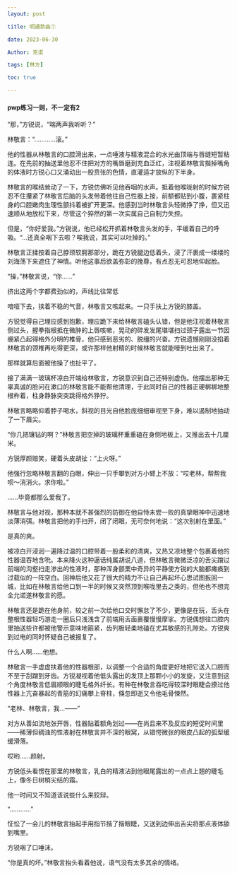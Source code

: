 ```yaml
---
layout: post

title: 明通款曲① 

date: 2023-06-30

Author: 克诺

tags: [林方]

toc: true

---
```


#### pwp练习一则，不一定有2



“那，”方锐说，“喘两声我听听？”

林敬言：“…………滚。”

他的性器从林敬言的口腔滑出来，一点唾液与精液混合的水光由顶端与唇缝短暂粘连。在先前的抽送里他忍不住把对方的嘴唇磨到充血泛红，注视着林敬言揩掉嘴角的体液时方锐心口又涌动出一股贲张的色情，直灌适才放纵的下半身。

林敬言的喉结耸动了一下，方锐仿佛听见他吞咽的水声。抵着他喉咙射的时候方锐忍不住攥紧了林敬言后脑的头发带着他往自己性器上按，前额都贴到小腹，裹紧柱身的口腔嫩肉生理性颤抖着被扩开更深。他感到当时林敬言头轻微挣了挣，但又迅速顺从地放松下来，尽管这个猝然的第一次实属自己自制力失控。

但是，“你好爱我。”方锐说，他已经松开抓着林敬言头发的手，平缓着自己的呼吸。“…还真全咽下去啦？唉我说，其实可以吐掉的。”

林敬言正揉按着自己脖颈软腭那部分，跪在方锐腿边低着头，浸了汗裹成一缕缕的刘海荡下来遮住了神情。听他这事后欲盖弥彰的挽尊，有点忍无可忍地仰起脸。

“操，”林敬言说，“你……”

挤出这两个字都费劲似的，声线比往常低

喑哑下去，挟着不稳的气音，林敬言又咳起来。一只手扶上方锐的膝盖。

方锐觉得自己理应感到抱歉，理应跪下来给林敬言磕头认错，但是他注视着林敬言侧过头，握拳指根抵在微肿的上唇咳嗽，晃动的碎发发尾堪堪扫过颈子露出一节因绷紧凸起得格外分明的椎骨，他只感到恶劣的、脱缰的兴奋。方锐遗憾刚刚没掐着林敬言的颈椎再吃得更深，或许那样他射精的时候林敬言就能噎到吐出来了。

那样就算后面被他操了也扯平了。

接了满满一玻璃杯凉白开端给林敬言，方锐意识到自己还特别虚伪。他摆出那种无辜真诚的脸问在漱口的林敬言能不能帮他清理，于此同时自己的性器正硬梆梆地整根杵着，柱身静脉突突跳得格外狰狞。

林敬言略略仰着脖子喝水，斜视的目光自他脸庞细细审视至下身，难以遏制地抽动了一下眉尖。

“你几把镶钻的啊？”林敬言把空掉的玻璃杯重重磕在身侧地板上，又推出去十几厘米。

方锐厚颜赔笑，硬着头皮胡扯：“上火呀。”

他强行忽略林敬言翻的白眼，伸出一只手攀到对方小臂上不放：“哎老林，帮帮我呗～消消火。求你啦。”

……毕竟都那么爱我了。

林敬言与他对视，那种本就不甚强烈的防御在他自恃未尝一败的真挚眼神中迅速地淡薄消弭。林敬言把他的手扫开，闭了闭眼，无可奈何地说：“这次别射在里面。”

是真的爽。

被凉白开浸润一遍降过温的口腔带着一股柔和的清爽，又热又凉地整个包裹着他的性器温吞地含吮。本来降火这种逼话纯属胡说八道，但林敬言微微泛凉的舌尖蹭过前端的沟壑扫走渗出的性液时，那种浑身颤栗中奇异的平静使方锐的大脑都瘫痪到过载似的一阵空白。回神后他又花了很大的精力不让自己再起坏心思试图扳回一城，比如在林敬言给他口到一半的时候又突然顶到喉咙里去之类的，但他也不想完全允诺遂林敬言的愿。

林敬言还是跪在他身前，较之前一次给他口交时懈怠了不少，更像是在玩，舌头在整根性器轻巧游走一圈后只浅浅含了前端用舌面裹覆慢慢摩挲。方锐偶想往口腔内里抽送些许都被他警示意味地箍紧，齿列极轻柔地磕在尤其敏感的孔隙处。方锐爽到过电的同时怀疑自己被报复了。

什么人啊……他想。

林敬言一手虚虚扶着他的性器根部，以调整一个合适的角度更好地把它送入口腔而不至于刮蹭到牙齿。方锐凝视着他低头露出的发顶上那颗小小的发旋，又注意到这个角度林敬言低眉顺眼的睫毛格外纤长。有种在林敬言吞吃得较深时眼睫会撩过他性器上亢奋暴起的青筋的幻痛攀上脊柱，倏忽即逝又令他毛骨悚然。

“老林、林敬言，我…——”

对方从善如流地张开唇，性器贴着额角划过——在尚且来不及反应的短促时间里——稀薄但稠浊的性液射在林敬言并不深的眼窝，从错愕微张的眼皮凸起的弧型缓缓滑落。

哎哟……颜射。

方锐低头看愣在那里的林敬言，乳白的精液沾到他眼尾露出的一点点上翘的睫毛上，像冬日树梢尖结的霜。

他一时间又不知道该说些什么来狡辩。

“…………”

怔忪了一会儿的林敬言抬起手用指节揩了揩眼睫，又送到边伸出舌尖将那点液体舔到嘴里。

方锐咽了口唾沫。

“你是真的坏。”林敬言抬头看着他说，语气没有太多其余的情绪。








